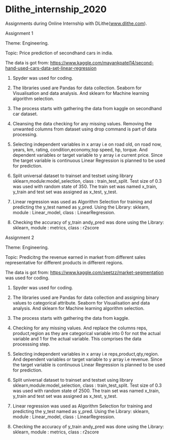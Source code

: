 # Dlithe_internship_2020

Assignments during Online Internship with DLithe(www.dlithe.com). 

Assignment 1

Theme: Engineering.

Topic: Price prediction of secondhand cars in india.

The data is got from: https://www.kaggle.com/mayankpatel14/second-hand-used-cars-data-set-linear-regression

1. Spyder was used for coding. 

2. The libraries used are Pandas for data collection. Seaborn for Visualisation and data analysis. And sklearn for Machine learning algorithm selection.

3. The process starts with gathering the data from kaggle on secondhand car dataset.

4. Cleansing the data checking for any missing values. Removing the unwanted columns from dataset using drop command is part of data processing.

5. Selecting independent variables in x array i.e on road old, on road now, years, km, rating, condition,economy,top speed, hp, torque. And dependent variables or target variable to y array i.e current price. Since the target variable is continuous Linear Regression is planned to be used for prediction.

6. Split universal dataset to trainset and testset using library sklearn,module:model_selection, class : train_test_split. Test size of 0.3 was used with random state of 350. The train set was named x_train, y_train and test set was assigned as x_test, y_test.

7. Linear regression was used as Algorithm Selection for training and predicting the y_test named as y_pred. Using the Library: sklearn, module : Linear_model, class  : LinearRegression.

8. Checking the accuracy of y_train andy_pred was done using the Library: sklearn, module : metrics, class  : r2score



Assignment 2

Theme: Engineering.

Topic: Predicitng the revenue earned in market from different sales representative for different products in different regions.

The data is got from: https://www.kaggle.com/seetzz/market-segmentation was used for coding.

1. Spyder was used for coding.

2. The libraries used are Pandas for data collection and assigning binary values to categorical attribute. Seaborn for Visualisation and data analysis. And sklearn for Machine learning algorithm selection.

3. The process starts with gathering the data from kaggle.

4. Checking for any missing values. And replace the columns reps, product,region as they are categorical variable into 0 for not the actual variable and 1 for the actual variable. This comprises the data processsing step.

5. Selecting independent variables in x array i.e reps,product,qty,region. And dependent variables or target variable to y array i.e revenue. Since the target variable is continuous Linear Regression is planned to be used for prediction.

6. Split universal dataset to trainset and testset using library sklearn,module:model_selection, class : train_test_split. Test size of 0.3 was used with random state of 2500. The train set was named x_train, y_train and test set was assigned as x_test, y_test.

7. Linear regression was used as Algorithm Selection for training and predicting the y_test named as y_pred. Using the Library: sklearn, module : Linear_model, class : LinearRegression.

8. Checking the accuracy of y_train andy_pred was done using the Library: sklearn, module : metrics, class : r2score
